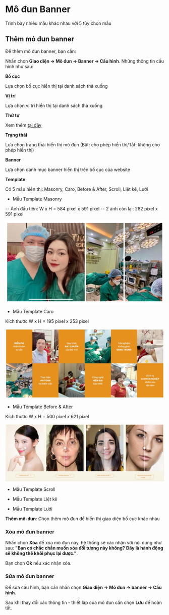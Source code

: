 # Mô đun Banner

Trình bày nhiều mẫu khác nhau với 5 tùy chọn mẫu

## Thêm mô đun banner
Để thêm mô đun banner, bạn cần:

Nhấn chọn **Giao diện -> Mô đun -> Banner -> Cấu hình**. Những thông tin cấu hình như sau:

**Bố cục**

Lựa chọn bố cục hiển thị tại danh sách thả xuống

**Vị trí**

Lựa chọn vị trí hiển thị tại danh sách thả xuống

**Thứ tự**

Xem thêm [tại đây](https://mkmate.osd.vn/docs/common/logic)

**Trạng thái**

Lựa chọn trạng thái hiển thị mô đun (Bật: cho phép hiển thị/Tắt: không cho phép hiển thị)

**Banner**

Lựa chọn danh mục banner hiển thị trên bố cục của website

**Template**

Có 5 mẫu hiển thị: Masonry, Caro, Before & After, Scroll, Liệt kê, Lưới

- Mẫu Template Masonry

-- Ảnh đầu tiên: W x H = 584 pixel x 591 pixel
-- 2 ảnh còn lại: 282 pixel x 591 pixel

![mo-dun-banner-Masonry.jpg](img/mo-dun-banner-Masonry.jpg)

- Mẫu Template Caro

Kích thước W x H = 195 pixel x 253  pixel

![mo-dun-banner-caro.jpg](img/mo-dun-banner-caro.jpg)

- Mẫu Template Before & After

Kích thước W x H = 500 pixel x 621 pixel

![mo-dun-banner-before-after.jpg](img/mo-dun-banner-before-after.jpg)

- Mẫu Template Scroll

- Mẫu Template Liệt kê

- Mẫu Template Lưới

**Thêm mô-đun**: Chọn thêm mô đun để hiển thị giao diện bố cục khác nhau

### Xóa mô đun banner

Nhấn chọn **Xóa** để xóa mô đun này, hệ thống sẽ xác nhận với nội dung như sau: **"Bạn có chắc chắn muốn xóa đối tượng này không? Đây là hành động sẽ không thể khôi phục lại được."**. 

Bạn chọn **Ok** nếu xác nhận xóa.

### Sửa mô đun banner

Để sửa cấu hình, bạn cần nhấn chọn **Giao diện -> Mô đun -> banner -> Cấu hình**.

Sau khi thay đổi các thông tin - thiết lập của mô đun cần chọn **Lưu** để hoàn tất.
